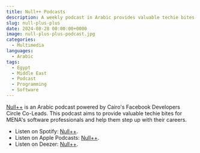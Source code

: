 ```yaml
---
title: Null++ Podcasts
description: A weekly podcast in Arabic provides valuable techie bites in different software topics
slug: null-plus-plus
date: 2024-08-28 00:00:00+0000
image: null-plus-plus-podcast.jpg
categories:
  - Multimedia
languages:
  - Arabic
tags:
  - Egypt
  - Middle East
  - Podcast
  - Programming
  - Software
---
```


[Null++](https://nullplus.plus/) is an Arabic podcast powered by Cairo's Facebook Developers Circle Co-Leads. This podcast aims to provide valuable techie bites for MENA's software professionals and help them step up with their careers.

- Listen on Spotify: [Null++](https://open.spotify.com/show/45lrjsSMF2JqW0F4TxyoDh).
- Listen on Apple Podcasts: [Null++](https://podcasts.apple.com/eg/podcast/null-%D8%A8%D8%A7%D9%84%D8%B9%D8%B1%D8%A8%D9%8A/id1493463874).
- Listen on Deezer: [Null++](https://www.deezer.com/us/show/770252).
